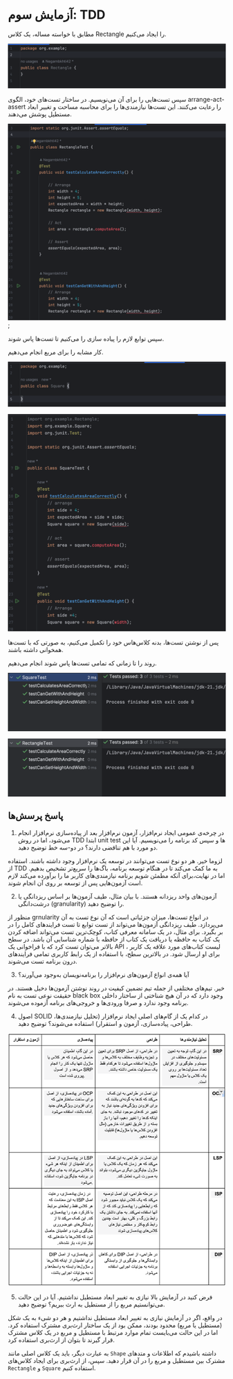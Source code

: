 # آزمایش سوم: TDD

مطابق با خواسته مساله، یک کلاس Rectangle را ایجاد می‌کنیم.

![rectangle class](./assets/Screen%20Shot%202023-11-13%20at%2010.13.09%20PM.png)

سپس تست‌هایی را برای آن می‌نویسیم. در ساختار تست‌های خود، الگوی arrange-act-assert را رعایت می‌کنند. این تست‌ها نیازمندی‌ها را برای محاسبه مساحت و تغییر ابعاد مستطیل پوشش می‌دهند.

![rectanlge tests](./assets/Screen%20Shot%202023-11-13%20at%2010.03.09%20PM.png);

سپس توابع لازم را پیاده سازی را می‌کنیم تا تست‌ها پاس شوند.

کار مشابه را برای مربع انجام می‌دهیم.

![square class](./assets/Screen%20Shot%202023-11-13%20at%2010.16.23%20PM.png)

![square tests](./assets/Screen%20Shot%202023-11-13%20at%2010.21.06%20PM.png)

پس از نوشتن تست‌ها، بدنه کلاس‌هاس خود را تکمیل می‌کنیم، به صورتی که با تست‌ها همخوانی داشته باشند.

روند را تا زمانی که تمامی تست‌ها پاس شوند انجام می‌دهیم.

![rectangle test pass](./assets/Screen%20Shot%202023-11-13%20at%2011.58.37%20PM.png)

![square test pass](./assets/Screen%20Shot%202023-11-13%20at%2011.58.46%20PM.png)

## پاسخ پرسش‌ها

1. در چرخه‌ی عمومی ایجاد نرم‌افزار، آزمون نرم‌افزار بعد از پیاده‌سازی نرم‌افزار انجام می‌شود، اما در روش TDD ابتدا unit test ها و سپس کد برنامه را می‌نویسیم. آیا این دو مورد با هم تناقضی دارند؟ در دو-سه خط توضیح دهید.

لزوما خیر. هر دو نوع تست می‌توانند در توسعه یک نرم‌افزار وجود داشته باشند. استفاده از TDD به ما کمک می‌کند تا در هنگام توسعه برنامه، باگ‌ها را سریع‌تر تشخیص بدهیم. اما در نهایت،‌برای آنکه مطمئن شویم برنامه نیازمندی‌های کاربر ما را برآورده می‌کند لازم است آزمون‌هایی پس از توسعه بر روی آن انجام شوند.

2. آزمون‌های واحد ریزدانه هستند. با بیان مثال، طیف آزمون‌ها بر اساس ریزدانگی یا درشت‌دانگی (granularity) را توضیح دهید.

منظور از grnularity در انواع تست‌ها، میزان جزئیاتی است که آن نوع تست به آن می‌پردازد. طیف ریزدانگی آزمون‌ها می‌تواند از تست توابع تا تست فرایندهای کامل را در بر بگیرد. برای مثال، در یک سامانه معرفی کتاب، کوچک‌ترین تست می‌تواند اضافه کردن یک کتاب به حافظه یا دریافت یک کتاب از حافظه با شماره شناسایی آن باشد. در سطح بالاتر می‌توان تست کرد که با فراخوانی یک API ، لیست کتاب‌های مورد علاقه یک کاربر برای او ارسال شود. در بالاترین سطح، با استفاده از یک رابط کاربری تمامی فرایند‌های درون برنامه تست می‌شوند.

3. آیا همه‌ی انواع آزمون‌های نرم‌افزار را برنامه‌نویسان به‌وجود می‌آورند؟

خیر. تیم‌های مختلفی از جمله تیم تضمین کیفیت در روند نوشتن آزمون‌ها دخیل هستند. در حقیقت نوعی تست به نام black box وجود دارد که در آن هیچ شناختی از ساختار داخلی برنامه وجود ندارد و صرفا ورودی‌ها و خروجی‌های برنامه آزموده می‌شوند.

4. اصول SOLID در کدام یک از گام‌های اصلی ایجاد نرم‌افزار (تحلیل نیازمندی‌ها، طراحی، پیاده‌سازی، آزمون و استقرار) استفاده می‌شوند؟ توضیح دهید.

![question4](./assets/question4.jpg)

5. فرض کنید در آزمایش بالا نیازی به تغییر ابعاد مستطیل نداشتیم. آیا در این حالت می‌توانستیم مربع را از مستطیل به ارث ببریم؟ توضیح دهید.

در واقع، اگر در آزمایش نیازی به تغییر ابعاد مستطیل نداشتیم و هر دو شیء به یک شکل (مستطیل یا مربع) محدود بودند، ممکن بود از یک ساختار ارث‌بری مشترک استفاده کرد. اما در این حالت می‌بایست تمام موارد مرتبط با مستطیل و مربع در یک کلاس مشترک قرار گیرند تا بتوان از ارث‌بری استفاده کرد.

به عبارت دیگر، باید یک کلاس اصلی مانند `Shape` داشته باشیدم که اطلاعات و متدهای مشترک بین مستطیل و مربع را در آن قرار دهید. سپس، از ارث‌بری برای ایجاد کلاس‌های `Rectangle` و `Square` استفاده کنیم.

